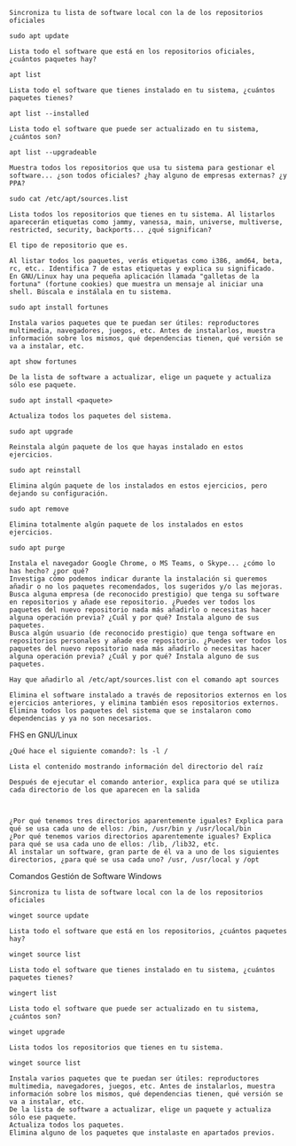 
    Sincroniza tu lista de software local con la de los repositorios oficiales

    sudo apt update

    Lista todo el software que está en los repositorios oficiales, ¿cuántos paquetes hay?

    apt list

    Lista todo el software que tienes instalado en tu sistema, ¿cuántos paquetes tienes?

    apt list --installed

    Lista todo el software que puede ser actualizado en tu sistema, ¿cuántos son?

    apt list --upgradeable

    Muestra todos los repositorios que usa tu sistema para gestionar el software... ¿son todos oficiales? ¿hay alguno de empresas externas? ¿y PPA?

    sudo cat /etc/apt/sources.list

    Lista todos los repositorios que tienes en tu sistema. Al listarlos aparecerán etiquetas como jammy, vanessa, main, universe, multiverse, restricted, security, backports... ¿qué significan?

    El tipo de repositorio que es.

    Al listar todos los paquetes, verás etiquetas como i386, amd64, beta, rc, etc.. Identifica 7 de estas etiquetas y explica su significado.
    En GNU/Linux hay una pequeña aplicación llamada "galletas de la fortuna" (fortune cookies) que muestra un mensaje al iniciar una shell. Búscala e instálala en tu sistema.

    sudo apt install fortunes

    Instala varios paquetes que te puedan ser útiles: reproductores multimedia, navegadores, juegos, etc. Antes de instalarlos, muestra información sobre los mismos, qué dependencias tienen, qué versión se va a instalar, etc.

    apt show fortunes

    De la lista de software a actualizar, elige un paquete y actualiza sólo ese paquete.

    sudo apt install <paquete>

    Actualiza todos los paquetes del sistema.

    sudo apt upgrade

    Reinstala algún paquete de los que hayas instalado en estos ejercicios.

    sudo apt reinstall

    Elimina algún paquete de los instalados en estos ejercicios, pero dejando su configuración.

    sudo apt remove

    Elimina totalmente algún paquete de los instalados en estos ejercicios.

    sudo apt purge

    Instala el navegador Google Chrome, o MS Teams, o Skype... ¿cómo lo has hecho? ¿por qué?
    Investiga cómo podemos indicar durante la instalación si queremos añadir o no los paquetes recomendados, los sugeridos y/o las mejoras.
    Busca alguna empresa (de reconocido prestigio) que tenga su software en repositorios y añade ese repositorio. ¿Puedes ver todos los paquetes del nuevo repositorio nada más añadirlo o necesitas hacer alguna operación previa? ¿Cuál y por qué? Instala alguno de sus paquetes.
    Busca algún usuario (de reconocido prestigio) que tenga software en repositorios personales y añade ese repositorio. ¿Puedes ver todos los paquetes del nuevo repositorio nada más añadirlo o necesitas hacer alguna operación previa? ¿Cuál y por qué? Instala alguno de sus paquetes.

    Hay que añadirlo al /etc/apt/sources.list con el comando apt sources

    Elimina el software instalado a través de repositorios externos en los ejercicios anteriores, y elimina también esos repositorios externos.
    Elimina todos los paquetes del sistema que se instalaron como dependencias y ya no son necesarios.


FHS en GNU/Linux

    ¿Qué hace el siguiente comando?: ls -l /

    Lista el contenido mostrando información del directorio del raíz

    Después de ejecutar el comando anterior, explica para qué se utiliza cada directorio de los que aparecen en la salida

    

    ¿Por qué tenemos tres directorios aparentemente iguales? Explica para qué se usa cada uno de ellos: /bin, /usr/bin y /usr/local/bin
    ¿Por qué tenemos varios directorios aparentemente iguales? Explica para qué se usa cada uno de ellos: /lib, /lib32, etc.
    Al instalar un software, gran parte de él va a uno de los siguientes directorios, ¿para qué se usa cada uno? /usr, /usr/local y /opt


Comandos Gestión de Software Windows

    Sincroniza tu lista de software local con la de los repositorios oficiales

    winget source update

    Lista todo el software que está en los repositorios, ¿cuántos paquetes hay?

    winget source list 

    Lista todo el software que tienes instalado en tu sistema, ¿cuántos paquetes tienes?

    wingert list

    Lista todo el software que puede ser actualizado en tu sistema, ¿cuántos son?

    winget upgrade

    Lista todos los repositorios que tienes en tu sistema.

    winget source list

    Instala varios paquetes que te puedan ser útiles: reproductores multimedia, navegadores, juegos, etc. Antes de instalarlos, muestra información sobre los mismos, qué dependencias tienen, qué versión se va a instalar, etc.
    De la lista de software a actualizar, elige un paquete y actualiza sólo ese paquete.
    Actualiza todos los paquetes.
    Elimina alguno de los paquetes que instalaste en apartados previos.


